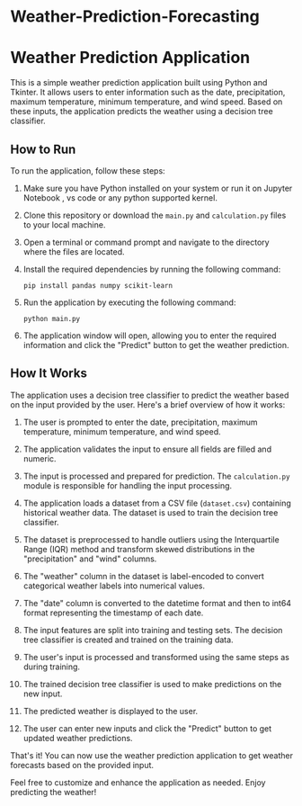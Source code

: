 # Weather-Prediction-Forecasting
# Weather Prediction Application

This is a simple weather prediction application built using Python and Tkinter. It allows users to enter information such as the date, precipitation, maximum temperature, minimum temperature, and wind speed. Based on these inputs, the application predicts the weather using a decision tree classifier.

## How to Run

To run the application, follow these steps:

1. Make sure you have Python installed on your system or run it on Jupyter Notebook , vs code or any python supported kernel.

2. Clone this repository or download the `main.py` and `calculation.py` files to your local machine.

3. Open a terminal or command prompt and navigate to the directory where the files are located.

4. Install the required dependencies by running the following command:

   ```shell
   pip install pandas numpy scikit-learn
   ```

5. Run the application by executing the following command:

   ```shell
   python main.py
   ```

6. The application window will open, allowing you to enter the required information and click the "Predict" button to get the weather prediction.

## How It Works

The application uses a decision tree classifier to predict the weather based on the input provided by the user. Here's a brief overview of how it works:

1. The user is prompted to enter the date, precipitation, maximum temperature, minimum temperature, and wind speed.

2. The application validates the input to ensure all fields are filled and numeric.

3. The input is processed and prepared for prediction. The `calculation.py` module is responsible for handling the input processing.

4. The application loads a dataset from a CSV file (`dataset.csv`) containing historical weather data. The dataset is used to train the decision tree classifier.

5. The dataset is preprocessed to handle outliers using the Interquartile Range (IQR) method and transform skewed distributions in the "precipitation" and "wind" columns.

6. The "weather" column in the dataset is label-encoded to convert categorical weather labels into numerical values.

7. The "date" column is converted to the datetime format and then to int64 format representing the timestamp of each date.

8. The input features are split into training and testing sets. The decision tree classifier is created and trained on the training data.

9. The user's input is processed and transformed using the same steps as during training.

10. The trained decision tree classifier is used to make predictions on the new input.

11. The predicted weather is displayed to the user.

12. The user can enter new inputs and click the "Predict" button to get updated weather predictions.

That's it! You can now use the weather prediction application to get weather forecasts based on the provided input.

Feel free to customize and enhance the application as needed. Enjoy predicting the weather!
